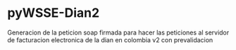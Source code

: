 # pyWSSE-Dian2
Generacion de la peticion soap firmada para hacer las peticiones al servidor de facturacion electronica de la dian en colombia v2 con prevalidacion
